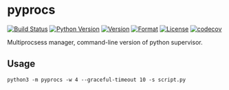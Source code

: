 # pyprocs

[![Build Status](https://travis-ci.com/guyingbo/multiproc.svg?branch=master)](https://travis-ci.com/guyingbo/multiproc)
[![Python Version](https://img.shields.io/pypi/pyversions/pyprocs.svg)](https://pypi.python.org/pypi/pyprocs)
[![Version](https://img.shields.io/pypi/v/pyprocs.svg)](https://pypi.python.org/pypi/pyprocs)
[![Format](https://img.shields.io/pypi/format/pyprocs.svg)](https://pypi.python.org/pypi/pyprocs)
[![License](https://img.shields.io/pypi/l/pyprocs.svg)](https://pypi.python.org/pypi/pyprocs)
[![codecov](https://codecov.io/gh/guyingbo/pyprocs/branch/master/graph/badge.svg)](https://codecov.io/gh/guyingbo/pyprocs)

Multiprocsess manager, command-line version of python supervisor.

## Usage

~~~
python3 -m pyprocs -w 4 --graceful-timeout 10 -s script.py
~~~


